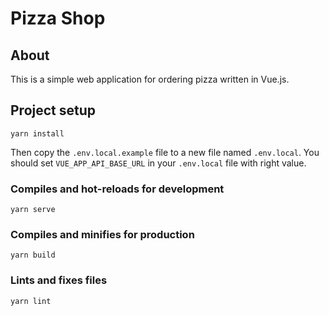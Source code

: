 # Pizza Shop

## About

This is a simple web application for ordering pizza written in Vue.js.

## Project setup

```
yarn install
```

Then copy the `.env.local.example` file to a new file named `.env.local`.
You should set `VUE_APP_API_BASE_URL` in your `.env.local` file with right value. 

### Compiles and hot-reloads for development

```
yarn serve
```

### Compiles and minifies for production

```
yarn build
```

### Lints and fixes files

```
yarn lint
```
